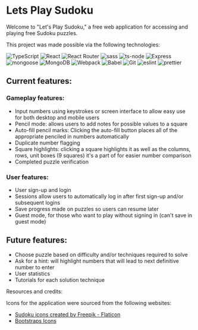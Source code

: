# Lets Play Sudoku

Welcome to "Let's Play Sudoku," a free web application for accessing and playing free Sudoku puzzles.

This project was made possible via the following technologies:

<!-- ![JavaScript](https://img.shields.io/badge/JavaScript-%23323330.svg?style=for-the-badge&logo=JavaScript&logoColor=%23F7DF1E) -->
<!-- ![NodeJS](https://img.shields.io/badge/node.js-339933?style=for-the-badge&logo=node.js&logoColor=white) -->
![TypeScript](https://img.shields.io/badge/typescript-3178C6?style=for-the-badge&logo=typescript&logoColor=white)
![React](https://img.shields.io/badge/react-232730?style=for-the-badge&logo=react&logoColor=%2361DAFB)
![React Router](https://img.shields.io/badge/React&nbsp;Router-235B7D?style=for-the-badge&logo=reactrouter)
![sass](https://img.shields.io/badge/sass-CC6699?style=for-the-badge&logo=sass&logoColor=white)
![ts-node](https://img.shields.io/badge/ts&ndash;node-3178C6?style=for-the-badge&logo=tsnode&logoColor=white)
![Express](https://img.shields.io/badge/express-%23404d59.svg?style=for-the-badge&logo=express&logoColor=%2361DAFB)
![mongoose](https://img.shields.io/badge/mongoose-880000?style=for-the-badge&logo=mongoose&logoColor=white)
![MongoDB](https://img.shields.io/badge/MongoDB-00684A?style=for-the-badge&logo=mongodb)
![Webpack](https://img.shields.io/badge/Webpack-2B3A42?style=for-the-badge&logo=webpack)
![Babel](https://img.shields.io/badge/Babel-F9DC3e?style=for-the-badge&logo=babel&logoColor=black)
![Git](https://img.shields.io/badge/git-%23F05033.svg?style=for-the-badge&logo=git&logoColor=white)
![eslint](https://img.shields.io/badge/eslint-4B32C3?style=for-the-badge&logo=eslint)
![prettier](https://img.shields.io/badge/prettier-F7B93E?style=for-the-badge&logo=prettier&logoColor=black)

<!-- Coming soon:

![Jest](https://img.shields.io/badge/-jest-%23C21325?style=for-the-badge&logo=jest&logoColor=white)
![Testing Library](https://img.shields.io/badge/RTL-E33332?style=for-the-badge&logo=testinglibrary&logoColor=white)
![Github Actions](https://img.shields.io/badge/Github&nbsp;Actions-2088FF?style=for-the-badge&logo=githubactions&logoColor=white)
![Docker](https://img.shields.io/badge/docker-2496ED?style=for-the-badge&logo=docker&logoColor=white) -->

## Current features:

### Gameplay features:

- Input numbers using keystrokes or screen interface to allow easy use for both desktop and mobile users
- Pencil mode: allows users to add notes for possible values to a square
- Auto-fill pencil marks: Clicking the auto-fill button places all of the appropriate penciled in numbers automatically
- Duplicate number flagging
- Square highlights: clicking a square highlights it as well as the columns, rows, unit boxes (9 squares) it's a part of for easier number comparison
- Completed puzzle verification

### User features:

- User sign-up and login
- Sessions allow users to automatically log in after first sign-up and/or subsequent logins
- Save progress made on puzzles so users can resume later
- Guest mode, for those who want to play without signing in (can't save in guest mode)

## Future features:

- Choose puzzle based on difficulty and/or techniques required to solve
- Ask for a hint: will highlight numbers that will lead to next definitive number to enter
- User statistics
- Tutorials for each solution technique


Resources and credits:

Icons for the application were sourced from the following websites:

- <a href="https://www.flaticon.com/free-icons/sudoku" title="sudoku icons">Sudoku icons created by Freepik - Flaticon</a>
- <a href="https://icons.getbootstrap.com/" title="bootstrap icons">Bootstraps Icons</a>